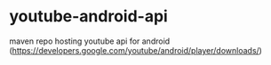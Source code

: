 youtube-android-api
===================

maven repo hosting youtube api for android (https://developers.google.com/youtube/android/player/downloads/)
